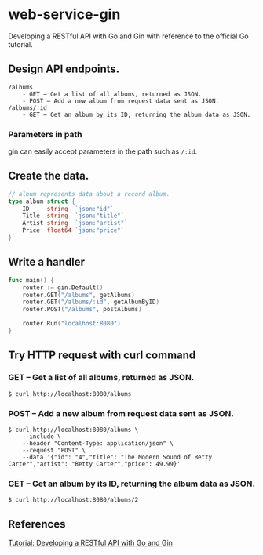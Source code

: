 # web-service-gin

Developing a RESTful API with Go and Gin with reference to the official Go tutorial.

## Design API endpoints.

```
/albums
    - GET – Get a list of all albums, returned as JSON.
    - POST – Add a new album from request data sent as JSON.
/albums/:id
    - GET – Get an album by its ID, returning the album data as JSON.
```

### Parameters in path

gin can easily accept parameters in the path such as `/:id`.

## Create the data.

```Go
// album represents data about a record album.
type album struct {
    ID     string  `json:"id"`
    Title  string  `json:"title"`
    Artist string  `json:"artist"`
    Price  float64 `json:"price"`
}
```

## Write a handler

```Go
func main() {
    router := gin.Default()
    router.GET("/albums", getAlbums)
    router.GET("/albums/:id", getAlbumByID)
    router.POST("/albums", postAlbums)

    router.Run("localhost:8080")
}
```

## Try HTTP request with curl command

### GET – Get a list of all albums, returned as JSON.
```
$ curl http://localhost:8080/albums
```

### POST – Add a new album from request data sent as JSON.
```
$ curl http://localhost:8080/albums \
    --include \
    --header "Content-Type: application/json" \
    --request "POST" \
    --data '{"id": "4","title": "The Modern Sound of Betty Carter","artist": "Betty Carter","price": 49.99}'
```

### GET – Get an album by its ID, returning the album data as JSON.
```
$ curl http://localhost:8080/albums/2
```


## References

[Tutorial: Developing a RESTful API with Go and Gin](https://go.dev/doc/tutorial/web-service-gin)
